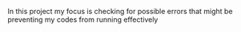 In this project my focus is checking for possible errors that might be preventing my codes from running effectively

